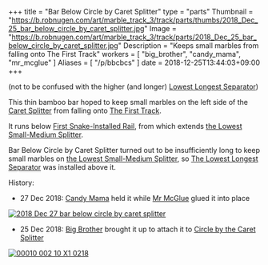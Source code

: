 +++
title = "Bar Below Circle by Caret Splitter"
type = "parts"
Thumbnail = "https://b.robnugen.com/art/marble_track_3/track/parts/thumbs/2018_Dec_25_bar_below_circle_by_caret_splitter.jpg"
Image = "https://b.robnugen.com/art/marble_track_3/track/parts/2018_Dec_25_bar_below_circle_by_caret_splitter.jpg"
Description = "Keeps small marbles from falling onto The First Track"
workers = [
    "big_brother",
    "candy_mama",
    "mr_mcglue"
]
Aliases = [
    "/p/bbcbcs"
]
date = 2018-12-25T13:44:03+09:00
+++

(not to be confused with the higher (and longer) [Lowest Longest Separator](/parts/the-lowest-longest-separator/))

This thin bamboo bar hoped to keep small marbles on the left side of the [Caret Splitter](/parts/caret-splitter/) from falling onto [The First Track](/parts/the_first_track/).

It runs below [First Snake-Installed Rail](/parts/first_snake-installed_rail/), from which extends [the Lowest Small-Medium Splitter](/parts/the_lowest_small-medium_splitter/).

Bar Below Circle by Caret Splitter
turned out to be insufficiently long
to keep small marbles on
[the Lowest Small-Medium Splitter](/parts/the_lowest_small-medium_splitter/), so [The Lowest Longest Separator](/parts/the-lowest-longest-separator/) was installed above it.

History:

* 27 Dec 2018: [Candy Mama](/workers/candy_mama/) held it while [Mr McGlue](/workers/mr_mcglue/) glued it into place

[![2018 Dec 27 bar below circle by caret splitter](//b.robnugen.com/art/marble_track_3/construction/2018/thumbs/2018_Dec_27_bar_below_circle_by_caret_splitter.jpg)](//b.robnugen.com/art/marble_track_3/construction/2018/2018_Dec_27_bar_below_circle_by_caret_splitter.jpg)

* 25 Dec 2018: [Big Brother](/workers/big_brother/) brought it up to attach it to [Circle by the Caret Splitter](/parts/circle_by_the_caret_splitter/)

[![00010 002 10 X1 0218](//b.robnugen.com/art/marble_track_3/frames/2018/thumbs/00010_002_10_X1_0218.jpg)](//b.robnugen.com/art/marble_track_3/frames/2018/00010_002_10_X1_0218.jpg)

